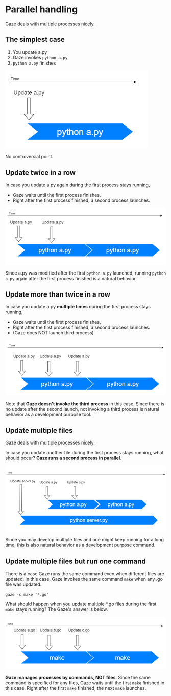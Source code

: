 # Parallel handling

Gaze deals with multiple processes nicely.

## The simplest case

1. You update a.py
2. Gaze invokes `python a.py`
3. `python a.py` finishes

![p01](img/p01.png)

No controversial point.

## Update twice in a row

In case you update a.py again during the first process stays running,

- Gaze waits until the first process finishes.
- Right after the first process finished, a second process launches.

![p02](img/p02.png)

Since a.py was modified after the first `python a.py` launched, running `python a.py` again after the first process finished is a natural behavior.

## Update more than twice in a row

In case you update a.py **multiple times** during the first process stays running,

- Gaze waits until the first process finishes.
- Right after the first process finished, a second process launches.
- (Gaze does NOT launch third process)

![p03](img/p03.png)

Note that **Gaze doesn't invoke the third process** in this case. Since there is no update after the second launch, not invoking a third process is natural behavior as a development purpose tool.

## Update multiple files

Gaze deals with multiple processes nicely.

In case you update another file during the first process stays running, what should occur? **Gaze runs a second process in parallel**.

![p04](img/p04.png)

Since you may develop multiple files and one might keep running for a long time, this is also natural behavior as a development purpose command.

## Update multiple files but run one command

There is a case Gaze runs the same command even when different files are updated. In this case, Gaze invokes the same command `make` when any .go file was updated.

```
gaze -c make '*.go'
```

What should happen when you update multiple \*.go files during the first `make` stays running? The Gaze's answer is below.

![p05](img/p05.png)

**Gaze manages processes by commands, NOT files**. Since the same command is specified for any files, Gaze waits until the first `make` finished in this case. Right after the first `make` finished, the next `make` launches.
